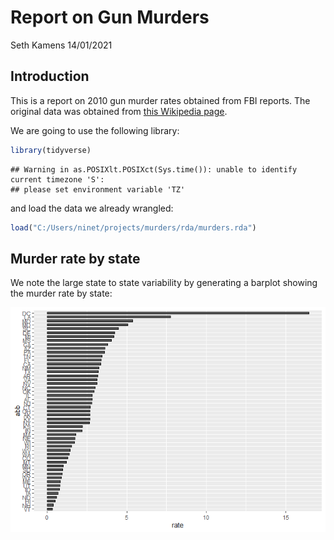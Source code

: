 Report on Gun Murders
================
Seth Kamens
14/01/2021

## Introduction

This is a report on 2010 gun murder rates obtained from FBI reports. The
original data was obtained from [this Wikipedia
page](https://en.wikipedia.org/wiki/Murder_in_the_United_States_by_state).

We are going to use the following library:

``` r
library(tidyverse)
```

    ## Warning in as.POSIXlt.POSIXct(Sys.time()): unable to identify current timezone 'S':
    ## please set environment variable 'TZ'

and load the data we already wrangled:

``` r
load("C:/Users/ninet/projects/murders/rda/murders.rda")
```

## Murder rate by state

We note the large state to state variability by generating a barplot
showing the murder rate by state:

![](Report-on-Gun-Murders_files/figure-gfm/murder-rate-by-state-1.png)<!-- -->
